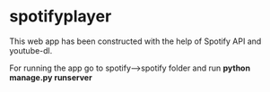 # spotifyplayer

This web app has been constructed with the help of Spotify API and youtube-dl.

For running the app go to spotify-->spotify folder and run **python manage.py runserver**
